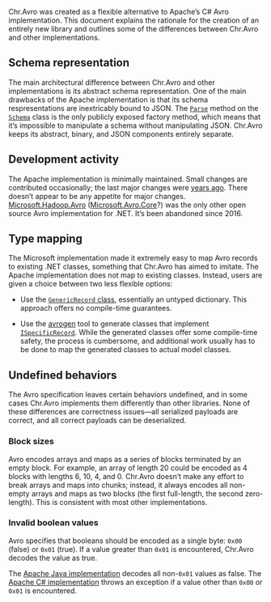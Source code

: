 Chr.Avro was created as a flexible alternative to Apache’s C# Avro implementation. This document explains the rationale for the creation of an entirely new library and outlines some of the differences between Chr.Avro and other implementations.

## Schema representation

The main architectural difference between Chr.Avro and other implementations is its abstract schema representation. One of the main drawbacks of the Apache implementation is that its schema respresentations are inextricably bound to JSON. The [`Parse`](https://avro.apache.org/docs/current/api/csharp/html/classAvro_1_1Schema.html#a4630c3ad0c02c3cb7c6f41d27cccb47a) method on the [`Schema`](https://avro.apache.org/docs/current/api/csharp/html/classAvro_1_1Schema.html) class is the only publicly exposed factory method, which means that it’s impossible to manipulate a schema without manipulating JSON. Chr.Avro keeps its abstract, binary, and JSON components entirely separate.

## Development activity

The Apache implementation is minimally maintained. Small changes are contributed occasionally; the last major changes were [years ago](https://github.com/apache/avro/commits/master/lang/csharp/src/apache). There doesn’t appear to be any appetite for major changes. [Microsoft.Hadoop.Avro](https://azure.microsoft.com/en-us/blog/microsoft-avro-library/) ([Microsoft.Avro.Core](https://github.com/dougmsft/microsoft-avro)?) was the only other open source Avro implementation for .NET. It’s been abandoned since 2016.

## Type mapping

The Microsoft implementation made it extremely easy to map Avro records to existing .NET classes, something that Chr.Avro has aimed to imitate. The Apache implementation does not map to existing classes. Instead, users are given a choice between two less flexible options:

*   Use the [`GenericRecord` class](https://avro.apache.org/docs/current/api/csharp/html/classAvro_1_1Generic_1_1GenericRecord.html), essentially an untyped dictionary. This approach offers no compile-time guarantees.

*   Use the [avrogen](https://github.com/confluentinc/confluent-kafka-dotnet#working-with-apache-avro) tool to generate classes that implement [`ISpecificRecord`](https://avro.apache.org/docs/current/api/csharp/html/interfaceAvro_1_1Specific_1_1ISpecificRecord.html). While the generated classes offer some compile-time safety, the process is cumbersome, and additional work usually has to be done to map the generated classes to actual model classes.

## Undefined behaviors

The Avro specification leaves certain behaviors undefined, and in some cases Chr.Avro implements them differently than other libraries. None of these differences are correctness issues—all serialized payloads are correct, and all correct payloads can be deserialized.

### Block sizes

Avro encodes arrays and maps as a series of blocks terminated by an empty block. For example, an array of length 20 could be encoded as 4 blocks with lengths 6, 10, 4, and 0. Chr.Avro doesn’t make any effort to break arrays and maps into chunks; instead, it always encodes all non-empty arrays and maps as two blocks (the first full-length, the second zero-length). This is consistent with most other implementations.

### Invalid boolean values

Avro specifies that booleans should be encoded as a single byte: `0x00` (false) or `0x01` (true). If a value greater than `0x01` is encountered, Chr.Avro decodes the value as true.

The [Apache Java implementation](https://github.com/apache/avro/blob/master/lang/java/avro/src/main/java/org/apache/avro/io/BinaryDecoder.java#L133) decodes all non-`0x01` values as false. The [Apache C# implementation](https://github.com/apache/avro/blob/master/lang/csharp/src/apache/main/IO/BinaryDecoder.cs#L53) throws an exception if a value other than `0x00` or `0x01` is encountered.
